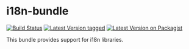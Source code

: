 # i18n-bundle

[![Build Status](https://travis-ci.org/cyberspectrum/i18n-bundle.png)](https://travis-ci.org/cyberspectrum/i18n-bundle)
[![Latest Version tagged](http://img.shields.io/github/tag/cyberspectrum/i18n-bundle.svg)](https://github.com/cyberspectrum/i18n-bundle/tags)
[![Latest Version on Packagist](http://img.shields.io/packagist/v/cyberspectrum/i18n-bundle.svg)](https://packagist.org/packages/cyberspectrum/i18n-bundle)

This bundle provides support for i18n libraries.
